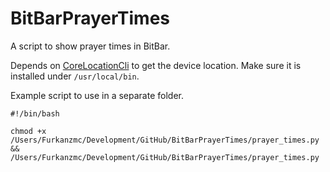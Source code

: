 # BitBarPrayerTimes
A script to show prayer times in BitBar.

Depends on [CoreLocationCli](https://github.com/fulldecent/corelocationcli) to get the device location. Make sure it is installed under `/usr/local/bin`.

Example script to use in a separate folder.

```
#!/bin/bash

chmod +x /Users/Furkanzmc/Development/GitHub/BitBarPrayerTimes/prayer_times.py && /Users/Furkanzmc/Development/GitHub/BitBarPrayerTimes/prayer_times.py
```
